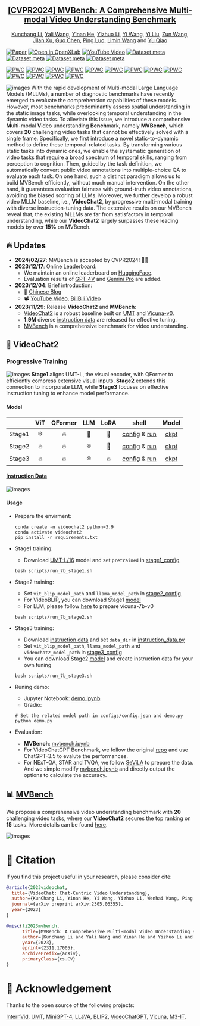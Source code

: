 <div align="center">

<h2><a href="https://arxiv.org/abs/2311.17005">[CVPR2024] MVBench: A Comprehensive Multi-modal Video Understanding Benchmark</a></h2>

[Kunchang Li](https://scholar.google.com/citations?user=D4tLSbsAAAAJ), [Yali Wang](https://scholar.google.com/citations?user=hD948dkAAAAJ), [Yinan He](https://dblp.org/pid/93/7763.html), [Yizhuo Li](https://scholar.google.com/citations?user=pyBSGjgAAAAJ), [Yi Wang](https://scholar.google.com.hk/citations?hl=zh-CN&user=Xm2M8UwAAAAJ), [Yi Liu](https://scholar.google.com/citations?user=gGPehK4AAAAJ), [Zun Wang](https://scholar.google.com/citations?hl=zh-CN&user=G-jPT9MAAAAJ), [Jilan Xu](https://scholar.google.com/citations?user=mf2U64IAAAAJ&hl=en&oi=ao), [Guo Chen](https://chenguo.netlify.app/), [Ping Luo](https://scholar.google.com.hk/citations?user=aXdjxb4AAAAJ), [Limin Wang](https://scholar.google.com/citations?user=HEuN8PcAAAAJ) and [Yu Qiao](https://scholar.google.com/citations?user=gFtI-8QAAAAJ&hl)

</div>

[![Paper](https://img.shields.io/badge/cs.CV-2311.17005-b31b1b?logo=arxiv&logoColor=red)](https://arxiv.org/abs/2311.17005)
[![Open in OpenXLab](https://cdn-static.openxlab.org.cn/app-center/openxlab_app.svg)](https://openxlab.org.cn/apps/detail/yinanhe/VideoChat2)
[![YouTube Video](https://img.shields.io/badge/YouTube-Video-red)](https://www.youtube.com/watch?v=OMXlbt7A2OU)
[![Dataset meta](https://img.shields.io/badge/%F0%9F%A4%97%20Dataset-VideoChat2%20IT-blue)](https://huggingface.co/datasets/OpenGVLab/VideoChat2-IT) 
[![Dataset meta](https://img.shields.io/badge/%F0%9F%A4%97%20Dataset-MVBench-blue)](https://huggingface.co/datasets/OpenGVLab/MVBench) 
[![Dataset meta](https://img.shields.io/badge/%F0%9F%A4%97%20Space-VideoChat2-yellow)](https://huggingface.co/spaces/OpenGVLab/VideoChat2) 
[![Dataset meta](https://img.shields.io/badge/%F0%9F%A4%97%20Leaderboard-MVBench-blue)](https://huggingface.co/spaces/OpenGVLab/MVBench_Leaderboard) 


	
[![PWC](https://img.shields.io/endpoint.svg?url=https://paperswithcode.com/badge/mvbench-a-comprehensive-multi-modal-video/video-question-answering-on-activitynet-qa)](https://paperswithcode.com/sota/video-question-answering-on-activitynet-qa?p=mvbench-a-comprehensive-multi-modal-video)
[![PWC](https://img.shields.io/endpoint.svg?url=https://paperswithcode.com/badge/mvbench-a-comprehensive-multi-modal-video/zeroshot-video-question-answer-on-msrvtt-qa)](https://paperswithcode.com/sota/zeroshot-video-question-answer-on-msrvtt-qa?p=mvbench-a-comprehensive-multi-modal-video)
[![PWC](https://img.shields.io/endpoint.svg?url=https://paperswithcode.com/badge/mvbench-a-comprehensive-multi-modal-video/zeroshot-video-question-answer-on-msvd-qa)](https://paperswithcode.com/sota/zeroshot-video-question-answer-on-msvd-qa?p=mvbench-a-comprehensive-multi-modal-video)
[![PWC](https://img.shields.io/endpoint.svg?url=https://paperswithcode.com/badge/mvbench-a-comprehensive-multi-modal-video/zero-shot-video-question-answer-on-next-qa)](https://paperswithcode.com/sota/zero-shot-video-question-answer-on-next-qa?p=mvbench-a-comprehensive-multi-modal-video)
[![PWC](https://img.shields.io/endpoint.svg?url=https://paperswithcode.com/badge/mvbench-a-comprehensive-multi-modal-video/zero-shot-video-question-answer-on-star-1)](https://paperswithcode.com/sota/zero-shot-video-question-answer-on-star-1?p=mvbench-a-comprehensive-multi-modal-video)
[![PWC](https://img.shields.io/endpoint.svg?url=https://paperswithcode.com/badge/mvbench-a-comprehensive-multi-modal-video/zero-shot-video-question-answer-on-tvqa)](https://paperswithcode.com/sota/zero-shot-video-question-answer-on-tvqa?p=mvbench-a-comprehensive-multi-modal-video)
[![PWC](https://img.shields.io/endpoint.svg?url=https://paperswithcode.com/badge/mvbench-a-comprehensive-multi-modal-video/video-question-answering-on-next-qa)](https://paperswithcode.com/sota/video-question-answering-on-next-qa?p=mvbench-a-comprehensive-multi-modal-video)
[![PWC](https://img.shields.io/endpoint.svg?url=https://paperswithcode.com/badge/mvbench-a-comprehensive-multi-modal-video/video-based-generative-performance)](https://paperswithcode.com/sota/video-based-generative-performance?p=mvbench-a-comprehensive-multi-modal-video)
[![PWC](https://img.shields.io/endpoint.svg?url=https://paperswithcode.com/badge/mvbench-a-comprehensive-multi-modal-video/video-based-generative-performance-2)](https://paperswithcode.com/sota/video-based-generative-performance-2?p=mvbench-a-comprehensive-multi-modal-video)
[![PWC](https://img.shields.io/endpoint.svg?url=https://paperswithcode.com/badge/mvbench-a-comprehensive-multi-modal-video/video-based-generative-performance-3)](https://paperswithcode.com/sota/video-based-generative-performance-3?p=mvbench-a-comprehensive-multi-modal-video)
[![PWC](https://img.shields.io/endpoint.svg?url=https://paperswithcode.com/badge/mvbench-a-comprehensive-multi-modal-video/video-based-generative-performance-1)](https://paperswithcode.com/sota/video-based-generative-performance-1?p=mvbench-a-comprehensive-multi-modal-video)
[![PWC](https://img.shields.io/endpoint.svg?url=https://paperswithcode.com/badge/mvbench-a-comprehensive-multi-modal-video/video-based-generative-performance-5)](https://paperswithcode.com/sota/video-based-generative-performance-5?p=mvbench-a-comprehensive-multi-modal-video)
[![PWC](https://img.shields.io/endpoint.svg?url=https://paperswithcode.com/badge/mvbench-a-comprehensive-multi-modal-video/video-based-generative-performance-4)](https://paperswithcode.com/sota/video-based-generative-performance-4?p=mvbench-a-comprehensive-multi-modal-video)

![images](./assert/overview.png)
With the rapid development of Multi-modal Large Language Models (MLLMs), a number of diagnostic benchmarks have recently emerged to evaluate the comprehension capabilities of these models. However, most benchmarks predominantly assess spatial understanding in the static image tasks, while overlooking temporal understanding in the dynamic video tasks. To alleviate this issue, we introduce a comprehensive **M**ulti-modal **V**ideo understanding **Bench**mark, namely **MVBench**, which covers **20** challenging video tasks that cannot be effectively solved with a single frame. Specifically, we first introduce a novel static-to-dynamic method to define these temporal-related tasks. By transforming various static tasks into dynamic ones, we enable the systematic generation of video tasks that require a broad spectrum of temporal skills, ranging from perception to cognition. Then, guided by the task definition, we automatically convert public video annotations into multiple-choice QA to evaluate each task. On one hand, such a distinct paradigm allows us to build MVBench efficiently, without much manual intervention. On the other hand, it guarantees evaluation fairness with ground-truth video annotations, avoiding the biased scoring of LLMs. Moreover, we further develop a robust video MLLM baseline, i.e., **VideoChat2**, by progressive multi-modal training with diverse instruction-tuning data. The extensive results on our MVBench reveal that, the existing MLLMs are far from satisfactory in temporal understanding, while our **VideoChat2** largely surpasses these leading models by over **15%** on MVBench.

## :fire: Updates
- **2024/02/27**: MVBench is accepted by CVPR2024! 🎉🎉
- **2023/12/17**: Online Leaderboard:
    - We maintain an online leaderboard on [HuggingFace](https://huggingface.co/spaces/OpenGVLab/MVBench_Leaderboard).
    - Evaluation results of [GPT-4V](https://openai.com/gpt-4) and [Gemini Pro](https://deepmind.google/technologies/gemini/#introduction) are added.
- **2023/12/04**: Brief introduction:
    - :page_with_curl: [Chinese Blog](https://zhuanlan.zhihu.com/p/669658267)
    - :film_projector: [YouTube Video](https://www.youtube.com/watch?v=OMXlbt7A2OU&t=6s), [BiliBili Video](https://www.bilibili.com/video/BV1Qc411Q7Ud/)
- **2023/11/29**: Release **VideoChat2** and **MVBench**:
    - [VideoChat2](https://arxiv.org/abs/2311.17005) is a robust baseline built on [UMT](https://github.com/OpenGVLab/unmasked_teacher) and [Vicuna-v0](https://github.com/lm-sys/FastChat/blob/main/docs/vicuna_weights_version.md).
    - **1.9M** diverse [instruction data](./DATA.md) are released for effective tuning.
    - [MVBench](./MVBENCH.md) is a comprehensive benchmark for video understanding.



## :parrot: VideoChat2

### Progressive Training

![images](./assert/training.png)
**Stage1** aligns UMT-L, the visual encoder, with QFormer to efficiently compress extensive visual inputs. **Stage2** extends this connection to incorporate LLM, while **Stage3** focuses on effective instruction tuning to enhance model performance.

#### Model

|        | ViT | QFormer | LLM | LoRA | shell | Model |
|--------|:-------:|:------:|:------:|:------:|:------:|:------:|
| Stage1 | :snowflake: | :fire: | :no_entry_sign: | :no_entry_sign: | [config](./scripts/config_7b_stage1.py) & [run]((./scripts/run_7b_stage1.sh)) | [ckpt](https://pjlab-gvm-data.oss-cn-shanghai.aliyuncs.com/videochat2/umt_l16_qformer.pth) |
| Stage2 | :fire: | :fire: | :snowflake: | :no_entry_sign: | [config](./scripts/config_7b_stage2.py) & [run]((./scripts/run_7b_stage2.sh)) | [ckpt](https://pjlab-gvm-data.oss-cn-shanghai.aliyuncs.com/videochat2/videochat2_7b_stage2.pth) |
| Stage3 | :fire: | :fire: | :snowflake:| :fire: | [config](./scripts/config_7b_stage3.py) & [run]((./scripts/run_7b_stage3.sh)) | [ckpt](https://pjlab-gvm-data.oss-cn-shanghai.aliyuncs.com/videochat2/videochat2_7b_stage3.pth) |


#### [Instruction Data](./DATA.md)

![images](./assert/data.png)

#### Usage
- Prepare the envirment:
    ```shell
    conda create -n videochat2 python=3.9
    conda activate videochat2
    pip install -r requirements.txt
    ```
- Stage1 training:
    - Download [UMT-L/16](https://pjlab-gvm-data.oss-cn-shanghai.aliyuncs.com/videochat2/l16_25m.pth) model and set `pretrained` in [stage1_config](/mnt/petrelfs/likunchang/code/mvchat/scripts/config_7b_stage1.py)
    ```shell
    bash scripts/run_7b_stage1.sh
    ```
- Stage2 training:
    - Set `vit_blip_model_path` and `llama_model_path` in [stage2_config](scripts/config_7b_stage2.py)
    - For VideoBLIP, you can download Stage1 [model](https://pjlab-gvm-data.oss-cn-shanghai.aliyuncs.com/videochat2/umt_l16_qformer.pth)
    - For LLM, please follow [here](https://github.com/OpenGVLab/Ask-Anything/tree/main/video_chat#running-usage) to prepare vicuna-7b-v0
    ```shell
    bash scripts/run_7b_stage2.sh
    ```
- Stage3 training:
    - Download [instruction data](./DATA.md) and set `data_dir` in [instruction_data.py](configs/instruction_data.py)
    - Set `vit_blip_model_path`, `llama_model_path` and `videochat2_model_path` in [stage3_config](scripts/config_7b_stage3.py)
    - You can download Stage2 [model](videochat2_model_path) and create instruction data for your own tuning
    ```shell
    bash scripts/run_7b_stage3.sh
    ```

- Runing demo:
    - Jupyter Notebook: [demo.ipynb](demo.ipynb)
    - Gradio:
    ```shell
    # Set the related model path in configs/config.json and demo.py
    python demo.py
    ```

- Evaluation:
    - **MVBench**: [mvbench.ipynb](mvbench.ipynb)
    - For VideoChatGPT Benchmark, we follow the original [repo](https://github.com/mbzuai-oryx/Video-ChatGPT/tree/main/quantitative_evaluation) and use ChatGPT-3.5 to evalute the performances.
    - For NExT-QA, STAR and TVQA, we follow [SeViLA](https://github.com/Yui010206/SeViLA/blob/main/sevila_data/Data%20Preprocess.ipynb) to prepare the data. And we simple modify [mvbench.ipynb](mvbench.ipynb) and directly output the options to calculate the accuracy.

## :bar_chart: [MVBench](./MVBENCH.md)

We propose a comprehensive video understanding benchmark with **20** challenging video tasks, where our **VideoChat2** secures the top ranking on **15** tasks. More details can be found [here](./MVBENCH.md).


![images](./assert/leaderboard.png)

# :page_facing_up: Citation

If you find this project useful in your research, please consider cite:
```BibTeX
@article{2023videochat,
  title={VideoChat: Chat-Centric Video Understanding},
  author={KunChang Li, Yinan He, Yi Wang, Yizhuo Li, Wenhai Wang, Ping Luo, Yali Wang, Limin Wang, and Yu Qiao},
  journal={arXiv preprint arXiv:2305.06355},
  year={2023}
}

@misc{li2023mvbench,
      title={MVBench: A Comprehensive Multi-modal Video Understanding Benchmark}, 
      author={Kunchang Li and Yali Wang and Yinan He and Yizhuo Li and Yi Wang and Yi Liu and Zun Wang and Jilan Xu and Guo Chen and Ping Luo and Limin Wang and Yu Qiao},
      year={2023},
      eprint={2311.17005},
      archivePrefix={arXiv},
      primaryClass={cs.CV}
}
```

# :dizzy: Acknowledgement

Thanks to the open source of the following projects:

[InternVid](https://github.com/OpenGVLab/InternVideo), [UMT](https://github.com/OpenGVLab/unmasked_teacher), [MiniGPT-4](https://github.com/Vision-CAIR/MiniGPT-4), [LLaVA](https://github.com/haotian-liu/LLaVA), [BLIP2](https://huggingface.co/docs/transformers/main/model_doc/blip-2), [VideoChatGPT](https://github.com/mbzuai-oryx/Video-ChatGPT/tree/main), [Vicuna](https://github.com/lm-sys/FastChat/tree/main), [M3-IT](https://m3-it.github.io/).
